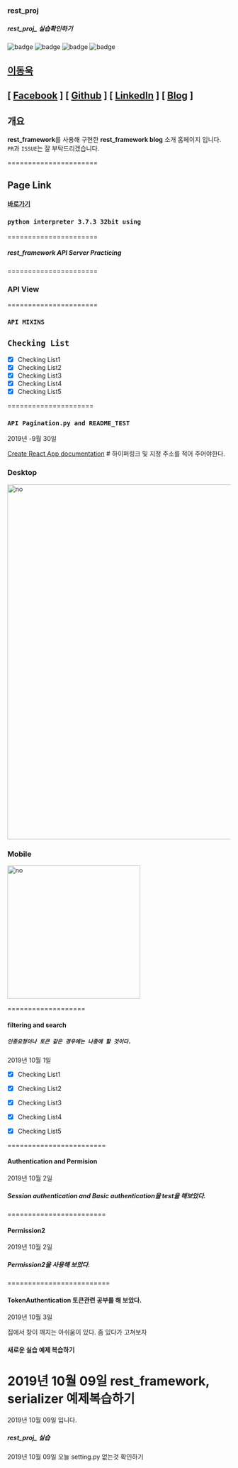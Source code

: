 ### rest_proj

##### rest_proj_ 실습확인하기 

![badge](https://img.shields.io/github/repo-size/sunshane6726/rest_proj) ![badge](https://img.shields.io/github/last-commit/sunshane6726/rest_proj) ![badge](https://img.shields.io/github/stars/sunshane6726/rest_proj) ![badge](https://img.shields.io/github/watchers/sunshane6726/rest_proj)

## [이동욱](https://github.com/sunshane6726/rest_proj)

## [ [Facebook](https://www.facebook.com/profile.php?id=100003563139328) ] [ [Github](https://github.com/sunshane6726) ] [ [LinkedIn](#) ] [ [Blog](https://github.com/sunshane6726/rest_proj) ]<br/>

## 개요

**rest_framework**를 사용해 구현한 **rest_framework blog** 소개 홈페이지 입니다.<br>
`PR`과 `ISSUE`는 잘 부탁드리겠습니다.

======================


## Page Link

#### [바로가기](https://github.com/sunshane6726/rest_proj)

### `python interpreter 3.7.3 32bit using`

======================
##### rest_framework API Server Practicing

======================

### API View 

======================

### `API MIXINS`

## `Checking List`

-   [x] Checking List1
-   [x] Checking List2
-   [x] Checking List3
-   [x] Checking List4
-   [x] Checking List5

=====================

### `API Pagination.py and README_TEST`


2019년 -9월 30일 

[Create React App documentation](http://localhost:8000) # 하이퍼링크 및 지정 주소를 적어 주어야한다.


### Desktop

<img src="#" alt="no" width="800">

### Mobile

<img src="#" alt="no" width="300">


===================

#### filtering and search 

##### `인증요청이나 토큰 같은 경우에는 나중에 할 것이다.`

2019년 10월 1일

-   [x] Checking List1
-   [x] Checking List2
-   [x] Checking List3
-   [x] Checking List4
-   [x] Checking List5


========================

#### Authentication and Permision 

2019년 10월 2일

##### Session authentication and Basic authentication을 test을 해보았다.

========================

#### Permission2

2019년 10월 2일

##### Permission2을 사용해 보았다.

=========================

#### TokenAuthentication 토큰관련 공부를 해 보았다.

2019년 10월 3일 

집에서 창이 깨지는 아쉬움이 있다. 좀 있다가 고쳐보자

#### 새로운 실습 예제 복습하기 

2019년 10월 09일 rest_framework, serializer 예제복습하기
=======
2019년 10월 09일 입니다.

##### rest_proj_ 실습

2019년 10월 09일 오늘 setting.py 없는것 확인하기

